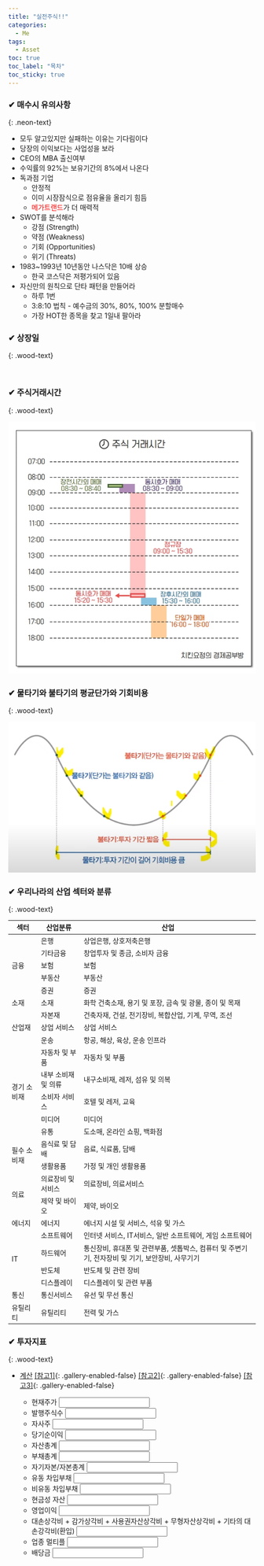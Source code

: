 ```yaml
---
title: "실전주식!!"
categories:
  - Me
tags:
  - Asset
toc: true
toc_label: "목차"
toc_sticky: true
---
```


### ✔ 매수시 유의사항 
{: .neon-text}

- 모두 알고있지만 실패하는 이유는 기다림이다
- 당장의 이익보다는 사업성을 보라
- CEO의 MBA 출신여부
- 수익률의 92%는 보유기간의 8%에서 나온다
- 독과점 기업
  - 안정적
  - 이미 시장잠식으로 점유율을 올리기 힘듬
  - <font color="red">메가트랜드</font>가 더 매력적
- SWOT를 분석해라
  - 강점 (Strength)
  - 약점 (Weakness)
  - 기회 (Opportunities)
  - 위기 (Threats)
- 1983~1993년 10년동안 나스닥은 10배 상승
  - 한국 코스닥은 저평가되어 있음
- 자신만의 원칙으로 단타 패턴을 만들어라
  - 하루 1번
  - 3:8:10 법칙 - 예수금의 30%, 80%, 100% 분할매수
  - 가장 HOT한 종목을 찾고 1일내 팔아라

### ✔ 상장일
{: .wood-text}

<div id="listingDay"></div>
<br>


### ✔ 주식거래시간
{: .wood-text}

![](/assets/images/me/2020-12-27-me-it-business3-1.png)


### ✔ 물타기와 불타기의 평균단가와 기회비용
{: .wood-text}

![](/assets/images/me/2020-12-27-me-it-business3-4.png)


### ✔ 우리나라의 산업 섹터와 분류
{: .wood-text}

<table>
  <thead>
    <tr>
      <th>섹터</th>
      <th>산업분류</th>
      <th>산업</th>
    </tr>
  </thead>
  <tbody>
    <tr>
      <td rowspan="5">금융</td>
      <td>은행</td>
      <td>상업은행, 상호저축은행</td>
    </tr>
    <tr>
      <td>기타금융</td>
      <td>창업투자 및 종금, 소비자 금융</td>
    </tr>
    <tr>
      <td>보험</td>
      <td>보험</td>
    </tr>
    <tr>
      <td>부동산</td>
      <td>부동산</td>
    </tr>
    <tr>
      <td>증권</td>
      <td>증권</td>
    </tr>
    <tr>
      <td>소재</td>
      <td>소재</td>
      <td>화학 건축소재, 용기 및 포장, 금속 및 광물, 종이 및 목재</td>
    </tr>
    <tr>
      <td rowspan="3">산업재</td>
      <td>자본재</td>
      <td>건축자재, 건설, 전기장비, 복합산업, 기계, 무역, 조선</td>
    </tr>
    <tr>
      <td>상업 서비스</td>
      <td>상업 서비스</td>
    </tr>
    <tr>
      <td>운송</td>
      <td>항공, 해상, 육상, 운송 인프라</td>
    </tr>
    <tr>
      <td rowspan="5">경기 소비재</td>
      <td>자동차 및 부품</td>
      <td>자동차 및 부품</td>
    </tr>
    <tr>
      <td>내부 소비재 및 의류</td>
      <td>내구소비재, 레저, 섬유 및 의복</td>
    </tr>
    <tr>
      <td>소비자 서비스</td>
      <td>호텔 및 레저, 교육</td>
    </tr>
    <tr>
      <td>미디어</td>
      <td>미디어</td>
    </tr>
    <tr>
      <td>유통</td>
      <td>도소매, 온라인 쇼핑, 백화점</td>
    </tr>
    <tr>
      <td rowspan="2">필수 소비재</td>
      <td>음식료 및 담배</td>
      <td>음료, 식료품, 담배</td>
    </tr>
    <tr>
      <td>생활용품</td>
      <td>가정 및 개인 생활용품</td>
    </tr>
    <tr>
      <td rowspan="2">의료</td>
      <td>의료장비 및 서비스</td>
      <td>의료장비, 의료서비스</td>
    </tr>
    <tr>
      <td>제약 및 바이오</td>
      <td>제약, 바이오</td>
    </tr>
    <tr>
      <td>에너지</td>
      <td>에너지</td>
      <td>에너지 시설 및 서비스, 석유 및 가스</td>
    </tr>
    <tr>
      <td rowspan="4">IT</td>
      <td>소프트웨어</td>
      <td>인터넷 서비스, IT서비스, 일반 소프트웨어, 게임 소프트웨어</td>
    </tr>
    <tr>
      <td>하드웨어</td>
      <td>통신장비, 휴대폰 및 관련부품, 셋톱박스, 컴퓨터 및 주변기기, 전자장비 및 기기, 보안장비, 사무기기</td>
    </tr>
    <tr>
      <td>반도체</td>
      <td>반도체 및 관련 장비</td>
    </tr>
    <tr>
      <td>디스플레이</td>
      <td>디스플레이 및 관련 부품</td>
    </tr>
    <tr>
      <td>통신</td>
      <td>통신서비스</td>
      <td>유선 및 무선 통신</td>
    </tr>
    <tr>
      <td>유틸리티</td>
      <td>유틸리티</td>
      <td>전력 및 가스</td>
    </tr>
  </tbody>
</table>


### ✔ 투자지표
{: .wood-text}

- <a class="btn btn--inverse my-popup" id="stockCalc" href="#">계산</a> [[참고1]](/assets/images/me/2020-12-27-me-it-business3-2-1.png){: .gallery-enabled-false} [[참고2]](/assets/images/me/2020-12-27-me-it-business3-2-2.png){: .gallery-enabled-false} [[참고3]](/assets/images/me/2020-12-27-me-it-business3-2-3.png){: .gallery-enabled-false}
  - 현재주가 <input type="text" name="stkpc" class="won" oninput="this.value = this.value.replace(/[^0-9.]/g, '').replace(/(\..*)\./g, '$1').replace(/\B(?=(\d{3})+(?!\d))/g, ',');"/>
  - 발행주식수 <input type="text" name="pblicteStockCnt" oninput="this.value = this.value.replace(/[^0-9.]/g, '').replace(/(\..*)\./g, '$1').replace(/\B(?=(\d{3})+(?!\d))/g, ',');"/>
  - 자사주 <input type="text" name="treasuryStockCnt" oninput="this.value = this.value.replace(/[^0-9.]/g, '').replace(/(\..*)\./g, '$1').replace(/\B(?=(\d{3})+(?!\d))/g, ',');"/>
  - 당기순이익 <input type="text" name="ntpfThstrm" class="won" oninput="this.value = this.value.replace(/[^0-9.]/g, '').replace(/(\..*)\./g, '$1').replace(/\B(?=(\d{3})+(?!\d))/g, ',');"/>
  - 자산총계 <input type="text" name="assetsTotamt" class="won" oninput="this.value = this.value.replace(/[^0-9.]/g, '').replace(/(\..*)\./g, '$1').replace(/\B(?=(\d{3})+(?!\d))/g, ',');"/>
  - 부채총계 <input type="text" name="debtTotamt" class="won" oninput="this.value = this.value.replace(/[^0-9.]/g, '').replace(/(\..*)\./g, '$1').replace(/\B(?=(\d{3})+(?!\d))/g, ',');"/>
  - 자기자본/자본총계 <input type="text" name="ecptl" class="won" oninput="this.value = this.value.replace(/[^0-9.]/g, '').replace(/(\..*)\./g, '$1').replace(/\B(?=(\d{3})+(?!\d))/g, ',');"/>
  - 유동 차입부채 <input type="text" name="dynmcBrrwDebt" class="won" oninput="this.value = this.value.replace(/[^0-9.]/g, '').replace(/(\..*)\./g, '$1').replace(/\B(?=(\d{3})+(?!\d))/g, ',');"/>
  - 비유동 차입부채 <input type="text" name="notDynmcBrrwDebt" class="won" oninput="this.value = this.value.replace(/[^0-9.]/g, '').replace(/(\..*)\./g, '$1').replace(/\B(?=(\d{3})+(?!\d))/g, ',');"/>
  - 현금성 자산 <input type="text" name="cashAssets" class="won" oninput="this.value = this.value.replace(/[^0-9.]/g, '').replace(/(\..*)\./g, '$1').replace(/\B(?=(\d{3})+(?!\d))/g, ',');"/>
  - 영업이익 <input type="text" name="bsnProfit" class="won" oninput="this.value = this.value.replace(/[^0-9.]/g, '').replace(/(\..*)\./g, '$1').replace(/\B(?=(\d{3})+(?!\d))/g, ',');"/>
  - 대손상각비 + 감가상각비 + 사용권자산상각비 + 무형자산상각비 + 기타의 대손강각비(환입) <input type="text" name="dprc" class="won" oninput="this.value = this.value.replace(/[^0-9.]/g, '').replace(/(\..*)\./g, '$1').replace(/\B(?=(\d{3})+(?!\d))/g, ',');"/>
  - 업종 멀티플 <input type="text" name="indutyPer" />
  - 배당금 <input type="text" name="dvdnd" class="won" oninput="this.value = this.value.replace(/[^0-9.]/g, '').replace(/(\..*)\./g, '$1').replace(/\B(?=(\d{3})+(?!\d))/g, ',');"/>

  <div id="stockCalcResult" style="display: none;">
    <table>
      <tbody>
        <tr>
          <td><font color="blue">시가총액</font><br>현재주가 * 발행주식수</td>
          <td><font color="red"><span id="mktcTotamt"></span></font></td>
        </tr>
        <tr>
          <td><font color="blue">EPS (주당 순이익)</font><br>당기순이익 / 발행주식수</td>
          <td><font color="red"><span id="eps"></span></font></td>
        </tr>
        <tr>
          <td><font color="blue">PER (예상 주가 수익 비율)</font><br>시가총액 / 당기순이익</td>
          <td><font color="red"><span id="per"></span></font></td>
        </tr>
        <tr>
          <td><font color="blue">BPS (주당순자산)</font><br>(자산총계 - 부채총계) / 발행주식수</td>
          <td><font color="red"><span id="bps"></span></font></td>
        </tr>
        <tr>
          <td><font color="blue">ROE (자기자본이익율)</font><br>당기순이익 / 자본총계 * 100</td>
          <td><font color="red"><span id="roe"></span></font></td>
        </tr>
        <tr>
          <td><font color="blue">PBR (주가순자산비율)</font><br>시가총액 / 자본총계</td>
          <td><font color="red"><span id="pbr"></span></font></td>
        </tr>
        <tr>
          <td><font color="blue">배당수익률(%)</font><br>(배당금 * 현재주가) * 100</td>
          <td><font color="red"><span id="alotErnrt"></span></font></td>
        </tr>
        <tr>
          <td><font color="blue">배당성향</font><br>(배당금 * 주식수) / 당기순이익 * 100</td>
          <td><font color="red"><span id="alotIncln"></span></font></td>
        </tr>
        <tr>
          <td><font color="blue">EV (기업가치)</font><br>자기자본(시가총액) + 순차입금 (총차입금 - 현금성 자산)</td>
          <td><font color="red"><span id="ev"></span></font></td>
        </tr>
        <tr>
          <td><font color="blue">EBITDA</font><br>영업이익 + 감가상각비 등 비현금성 비용 + 제세금</td>
          <td><font color="red"><span id="ebitda"></span></font></td>
        </tr>
        <tr>
          <td><font color="blue">EV/EBITDA</font></td>
          <td><font color="red"><span id="evEbitda"></span></font></td>
        </tr>
        <tr>
          <td><font color="blue">평균 업종PER 적정주가</font><br>(주당순이익 * 업종 예상주기수익비율)</td>
          <td><font color="red"><span id="proprtStkpcByIndutyPer"></span></font></td>
        </tr>
        <tr>
          <td><font color="blue">슈퍼개미 김정환 적정주가</font><br>(주당순이익 * 자기자본이익율)</td>
          <td><font color="red"><span id="proprtStkpcByEpsRoe"></span></font></td>
        </tr>
      </tbody>
    </table>
  </div>